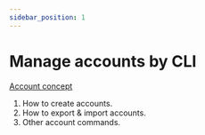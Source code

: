 ```yaml
--- 
sidebar_position: 1
---
```


# Manage accounts by CLI

[Account concept](../../concepts/account.md)

1. How to create accounts.
2. How to export & import accounts.
3. Other account commands.